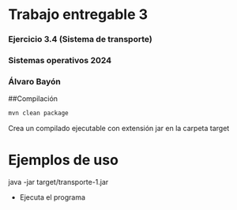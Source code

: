 # Trabajo entregable 3
### Ejercicio 3.4 (Sistema de transporte)
### Sistemas operativos 2024
### Álvaro Bayón



##Compilación
```bash
mvn clean package
```
Crea un compilado ejecutable con extensión jar en la carpeta target

Ejemplos de uso
================================
java -jar target/transporte-1.jar

* Ejecuta el programa

